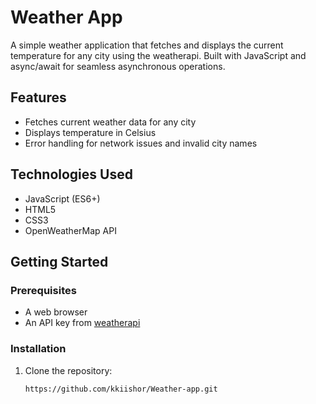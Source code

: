 # Weather App

A simple weather application that fetches and displays the current temperature for any city using the weatherapi. Built with JavaScript and async/await for seamless asynchronous operations.

## Features

- Fetches current weather data for any city
- Displays temperature in Celsius
- Error handling for network issues and invalid city names

## Technologies Used

- JavaScript (ES6+)
- HTML5
- CSS3
- OpenWeatherMap API

## Getting Started

### Prerequisites

- A web browser
- An API key from [weatherapi](https://www.weatherapi.com/)

### Installation

1. Clone the repository:
   ```sh
   https://github.com/kkiishor/Weather-app.git
